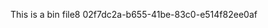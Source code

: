 <html><head><meta charset="utf-8"></head><body><p>This is a bin file8 02f7dc2a-b655-41be-83c0-e514f82ee0af</p></body></html>